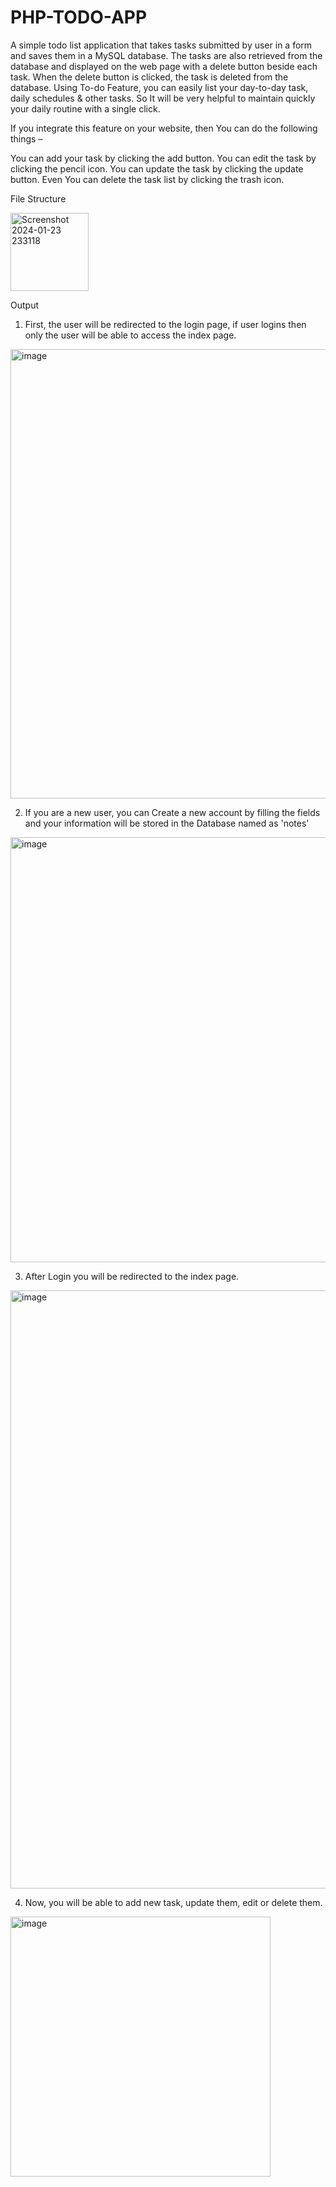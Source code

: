# PHP-TODO-APP
A simple todo list application  that takes tasks submitted by user in a form and saves them in a MySQL database. The tasks are also retrieved from the database and displayed on the web page with a delete button beside each task. When the delete button is clicked, the task is deleted from the database.
Using To-do Feature, you can easily list your day-to-day task, daily schedules & other tasks. So It will be very helpful to maintain quickly your daily routine with a single click.

If you integrate this feature on your website, then You can do the following things  –

You can add your task by clicking the add button.
You can edit the task by clicking the pencil icon.
You can update the task by clicking the update button.
Even You can delete the task list by clicking the trash icon.

File Structure

<img width="125" alt="Screenshot 2024-01-23 233118" src="https://github.com/MPaul789/PHP-TODO-APP/assets/136621962/28220fde-027d-4e82-a29c-68f53e6fcd9c">

Output
1. First, the user will be redirected to the login page, if user logins then only the user will be able to access the index page.

<img width="719" alt="image" src="https://github.com/MPaul789/PHP-TODO-APP/assets/136621962/de05ef60-68f1-486a-b15e-f907a94c2fc2">

2. If you are a new user, you can Create a new account by filling the fields and your information will be stored in the Database named as 'notes'

<img width="680" alt="image" src="https://github.com/MPaul789/PHP-TODO-APP/assets/136621962/272e1fc1-e867-41eb-a3e6-22f8c5003833">

3. After Login you will be redirected to the index page.

<img width="957" alt="image" src="https://github.com/MPaul789/PHP-TODO-APP/assets/136621962/9b44825d-1b2f-412b-80fe-ad0fe44726ca">
   
4. Now, you will be able to add new task, update them, edit or delete them.

<img width="416" alt="image" src="https://github.com/MPaul789/PHP-TODO-APP/assets/136621962/866846e1-5a9e-4204-9c9d-ae2c75c55367">


   
